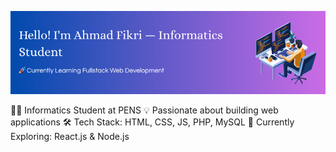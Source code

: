 ![Ahmad Fikri](image/banner.png)

👨‍💻 Informatics Student at PENS
💡 Passionate about building web applications
🛠️ Tech Stack: HTML, CSS, JS, PHP, MySQL
🌱 Currently Exploring: React.js & Node.js

<!--
**AhmadFikri17/AhmadFikri17** is a ✨ _special_ ✨ repository because its `README.md` (this file) appears on your GitHub profile.

Here are some ideas to get you started:

- 🔭 I’m currently working on ...
- 🌱 I’m currently learning ...
- 👯 I’m looking to collaborate on ...
- 🤔 I’m looking for help with ...
- 💬 Ask me about ...
- 📫 How to reach me: ...
- 😄 Pronouns: ...
- ⚡ Fun fact: ...
-->
